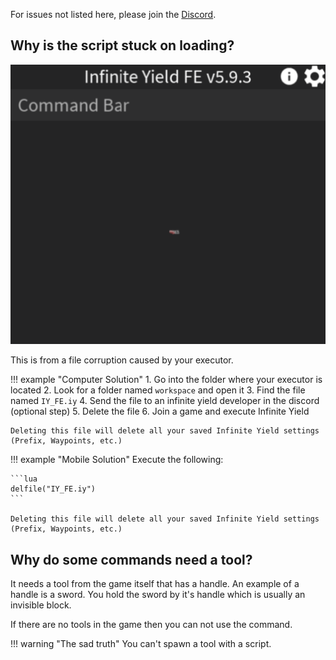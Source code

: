 For issues not listed here, please join the [Discord](https://discord.com/invite/78ZuWSq).

## Why is the script stuck on loading?

<img src="../../assets/stuck_loop.png" alt="infinite loading">

This is from a file corruption caused by your executor.

!!! example "Computer Solution"
	1. Go into the folder where your executor is located
	2. Look for a folder named `workspace` and open it
	3. Find the file named `IY_FE.iy`
	4. Send the file to an infinite yield developer in the discord (optional step)
	5. Delete the file
	6. Join a game and execute Infinite Yield
	
	Deleting this file will delete all your saved Infinite Yield settings (Prefix, Waypoints, etc.)

!!! example "Mobile Solution"
	Execute the following:
	
	```lua
	delfile("IY_FE.iy")
	```

	Deleting this file will delete all your saved Infinite Yield settings (Prefix, Waypoints, etc.)

## Why do some commands need a tool?

It needs a tool from the game itself that has a handle. An example of a handle is a sword. You hold the sword by it's handle which is usually an invisible block.

If there are no tools in the game then you can not use the command.

!!! warning "The sad truth"
	You can't spawn a tool with a script.
